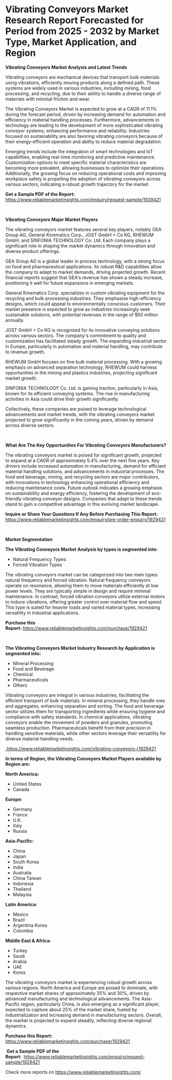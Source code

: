 <p><h1>Vibrating Conveyors Market Research Report Forecasted for Period from 2025 -  2032 by Market Type, Market Application, and Region</h1></p><p><strong>Vibrating Conveyors Market Analysis and Latest Trends</strong></p>
<p><p>Vibrating conveyors are mechanical devices that transport bulk materials using vibrations, efficiently moving products along a defined path. These systems are widely used in various industries, including mining, food processing, and recycling, due to their ability to handle a diverse range of materials with minimal friction and wear.</p><p>The Vibrating Conveyors Market is expected to grow at a CAGR of 11.1% during the forecast period, driven by increasing demand for automation and efficiency in material handling processes. Furthermore, advancements in technology are leading to the development of more sophisticated vibrating conveyor systems, enhancing performance and reliability. Industries focused on sustainability are also favoring vibrating conveyors because of their energy-efficient operation and ability to reduce material degradation.</p><p>Emerging trends include the integration of smart technologies and IoT capabilities, enabling real-time monitoring and predictive maintenance. Customization options to meet specific material characteristics are becoming more prevalent, allowing businesses to optimize their operations. Additionally, the growing focus on reducing operational costs and improving workplace safety is propelling the adoption of vibrating conveyors across various sectors, indicating a robust growth trajectory for the market.</p></p>
<p><strong>Get a Sample PDF of the Report:&nbsp;</strong> <a href="https://www.reliablemarketinsights.com/enquiry/request-sample/1929421?utm_campaign=2129&utm_medium=2&utm_source=Github&utm_content=ia&utm_term=18022025&utm_id=vibrating-conveyors">https://www.reliablemarketinsights.com/enquiry/request-sample/1929421</a></p>
<p>&nbsp;</p>
<p><strong>Vibrating Conveyors Major Market Players</strong></p>
<p><p>The vibrating conveyors market features several key players, notably GEA Group AG, General Kinematics Corp., JOST GmbH + Co KG, RHEWUM GmbH, and SINFONIA TECHNOLOGY Co. Ltd. Each company plays a significant role in shaping the market dynamics through innovation and diverse product offerings.</p><p>GEA Group AG is a global leader in process technology, with a strong focus on food and pharmaceutical applications. Its robust R&D capabilities allow the company to adapt to market demands, driving projected growth. Recent financial reports suggest that GEA's revenue has shown a steady increase, positioning it well for future expansions in emerging markets.</p><p>General Kinematics Corp. specializes in custom vibrating equipment for the recycling and bulk processing industries. They emphasize high-efficiency designs, which could appeal to environmentally conscious customers. Their market presence is expected to grow as industries increasingly seek sustainable solutions, with potential revenues in the range of $50 million annually.</p><p>JOST GmbH + Co KG is recognized for its innovative conveying solutions across various sectors. The company's commitment to quality and customization has facilitated steady growth. The expanding industrial sector in Europe, particularly in automation and material handling, may contribute to revenue growth.</p><p>RHEWUM GmbH focuses on fine bulk material processing. With a growing emphasis on advanced separation technology, RHEWUM could harness opportunities in the mining and plastics industries, projecting significant market growth. </p><p>SINFONIA TECHNOLOGY Co. Ltd. is gaining traction, particularly in Asia, known for its efficient conveying systems. The rise in manufacturing activities in Asia could drive their growth significantly.</p><p>Collectively, these companies are poised to leverage technological advancements and market trends, with the vibrating conveyors market projected to grow significantly in the coming years, driven by demand across diverse sectors.</p></p>
<p>&nbsp;</p>
<p><strong>What Are The Key Opportunities For Vibrating Conveyors Manufacturers?</strong></p>
<p><p>The vibrating conveyors market is poised for significant growth, projected to expand at a CAGR of approximately 5.4% over the next five years. Key drivers include increased automation in manufacturing, demand for efficient material handling solutions, and advancements in industrial processes. The food and beverage, mining, and recycling sectors are major contributors, with innovations in technology enhancing operational efficiency and reducing maintenance costs. Future outlook indicates a growing emphasis on sustainability and energy efficiency, fostering the development of eco-friendly vibrating conveyor designs. Companies that adapt to these trends stand to gain a competitive advantage in this evolving market landscape.</p></p>
<p><strong>Inquire or Share Your Questions If Any Before Purchasing This Report:</strong> <a href="https://www.reliablemarketinsights.com/enquiry/pre-order-enquiry/1929421?utm_campaign=2129&utm_medium=2&utm_source=Github&utm_content=ia&utm_term=18022025&utm_id=vibrating-conveyors">https://www.reliablemarketinsights.com/enquiry/pre-order-enquiry/1929421</a></p>
<p>&nbsp;</p>
<p><strong>Market Segmentation</strong></p>
<p><strong>The Vibrating Conveyors Market Analysis by types is segmented into:</strong></p>
<p><ul><li>Natural Frequency Types</li><li>Forced Vibration Types</li></ul></p>
<p><p>The vibrating conveyors market can be categorized into two main types: natural frequency and forced vibration. Natural frequency conveyors operate on resonance, allowing them to move materials efficiently at low power levels. They are typically simple in design and require minimal maintenance. In contrast, forced vibration conveyors utilize external motors to induce vibrations, offering greater control over material flow and speed. This type is suited for heavier loads and varied material types, increasing versatility in industrial applications.</p></p>
<p><strong>Purchase this Report:&nbsp;</strong><a href="https://www.reliablemarketinsights.com/purchase/1929421?utm_campaign=2129&utm_medium=2&utm_source=Github&utm_content=ia&utm_term=18022025&utm_id=vibrating-conveyors">https://www.reliablemarketinsights.com/purchase/1929421</a></p>
<p>&nbsp;</p>
<p><strong>The Vibrating Conveyors Market Industry Research by Application is segmented into:</strong></p>
<p><ul><li>Mineral Processing</li><li>Food and Beverage</li><li>Chemical</li><li>Pharmaceuticals</li><li>Others</li></ul></p>
<p><p>Vibrating conveyors are integral in various industries, facilitating the efficient transport of bulk materials. In mineral processing, they handle ores and aggregates, enhancing separation and sorting. The food and beverage sector utilizes them for transporting ingredients while ensuring hygiene and compliance with safety standards. In chemical applications, vibrating conveyors enable the movement of powders and granules, promoting seamless production. Pharmaceuticals benefit from their precision in handling sensitive materials, while other sectors leverage their versatility for diverse material handling needs.</p></p>
<p><a href="https://www.reliablemarketinsights.com/vibrating-conveyors-r1929421?utm_campaign=2129&utm_medium=2&utm_source=Github&utm_content=ia&utm_term=18022025&utm_id=vibrating-conveyors">&nbsp;https://www.reliablemarketinsights.com/vibrating-conveyors-r1929421</a></p>
<p><strong>In terms of Region, the Vibrating Conveyors Market Players available by Region are:</strong></p>
<p>
    <p> <strong> North America: </strong>
        <ul>
            <li>United States</li>
            <li>Canada</li>
        </ul>
        </p> 
    <p> <strong> Europe: </strong>
        <ul>
            <li>Germany</li>
            <li>France</li>
            <li>U.K.</li>
            <li>Italy</li>
            <li>Russia</li>
        </ul>
        </p> 
    <p> <strong> Asia-Pacific: </strong>
        <ul>
            <li>China</li>
            <li>Japan</li>
            <li>South Korea</li>
            <li>India</li>
            <li>Australia</li>
            <li>China Taiwan</li>
            <li>Indonesia</li>
            <li>Thailand</li>
            <li>Malaysia</li>
        </ul>
        </p> 
    <p> <strong> Latin America: </strong>
        <ul>
            <li>Mexico</li>
            <li>Brazil</li>
            <li>Argentina Korea</li>
            <li>Colombia</li>
        </ul>
        </p> 
    <p> <strong> Middle East & Africa: </strong>
        <ul>
            <li>Turkey</li>
            <li>Saudi</li>
            <li>Arabia</li>
            <li>UAE</li>
            <li>Korea</li>
        </ul>
    </p>
    </p>
<p><p>The vibrating conveyors market is experiencing robust growth across various regions. North America and Europe are poised to dominate, with respective market shares of approximately 35% and 30%, driven by advanced manufacturing and technological advancements. The Asia-Pacific region, particularly China, is also emerging as a significant player, expected to capture about 25% of the market share, fueled by industrialization and increasing demand in manufacturing sectors. Overall, the market is projected to expand steadily, reflecting diverse regional dynamics.</p></p>
<p><strong>Purchase this Report: </strong><a href="https://www.reliablemarketinsights.com/purchase/1929421?utm_campaign=2129&utm_medium=2&utm_source=Github&utm_content=ia&utm_term=18022025&utm_id=vibrating-conveyors">https://www.reliablemarketinsights.com/purchase/1929421</a></p>
<p>&nbsp;<strong>Get a Sample PDF of the Report:&nbsp;&nbsp;</strong><a href="https://www.reliablemarketinsights.com/enquiry/request-sample/1929421?utm_campaign=2129&utm_medium=2&utm_source=Github&utm_content=ia&utm_term=18022025&utm_id=vibrating-conveyors">https://www.reliablemarketinsights.com/enquiry/request-sample/1929421</a></p>
<p><strong></strong></p>
<p>Check more reports on <a href="https://www.reliablemarketinsights.com/?utm_campaign=2129&utm_medium=2&utm_source=Github&utm_content=ia&utm_term=18022025&utm_id=vibrating-conveyors">https://www.reliablemarketinsights.com/</a></p>